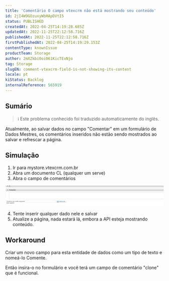 ```yaml
---
title: 'Comentário O campo vtexcrm não está mostrando seu conteúdo'
id: 2jI4W9GOzuxyWbHApDVtI5
status: PUBLISHED
createdAt: 2022-04-25T14:19:28.685Z
updatedAt: 2022-11-25T22:12:58.716Z
publishedAt: 2022-11-25T22:12:58.716Z
firstPublishedAt: 2022-04-25T14:19:29.153Z
contentType: knownIssue
productTeam: Storage
author: 2mXZkbi0oi061KicTExNjo
tag: Storage
slugEN: comment-vtexcrm-field-is-not-showing-its-content
locale: pt
kiStatus: Backlog
internalReference: 565919
---
```


## Sumário

>ℹ️ Este problema conhecido foi traduzido automaticamente do inglês.



Atualmente, ao salvar dados no campo "Comentar" em um formulário de Dados Mestres, os comentários inseridos não estão sendo mostrados ao salvar e refrescar a página.









## Simulação





1. Ir para mystore.vtexcrm.com.br
2. Abra um documento CL (qualquer um serve)
3. Abra o campo de comentários


 ![](https://raw.githubusercontent.com/vtexdocs/known-issues/refs/heads/main/docs/pt/known-issues/Storage/comentario-o-campo-vtexcrm-nao-esta-mostrando-seu-conteudo_1.png)


4. Tente inserir qualquer dado nele e salvar
5. Atualize a página, nada estará lá, embora a API esteja mostrando conteúdo.








## Workaround



Criar um novo campo para esta entidade de dados como um tipo de texto e nomeá-lo Comente.

Então insira-o no formulário e você terá um campo de comentário "clone" que é funcional.

